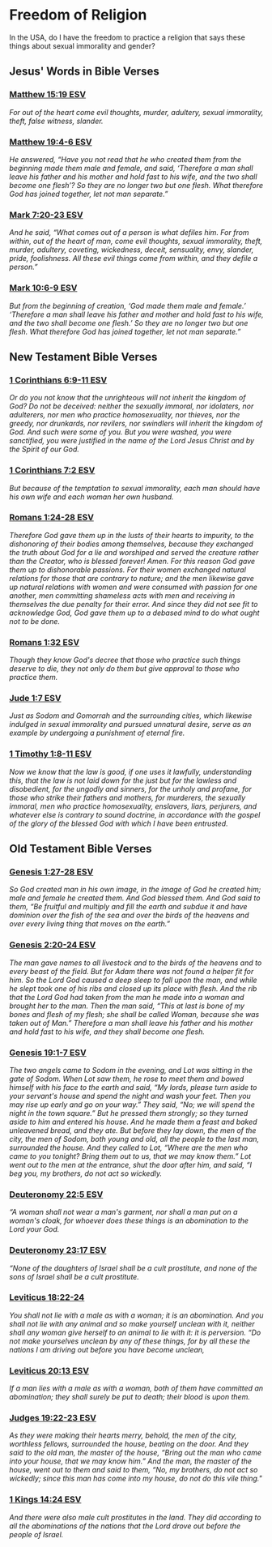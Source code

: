 # Freedom of Religion

In the USA, do I have the freedom to practice a religion that says these things about sexual immorality and gender?


## Jesus' Words in Bible Verses


### [Matthew 15:19 ESV](https://www.biblegateway.com/passage/?search=+Matthew+15%3A19&version=ESV)

*For out of the heart come evil thoughts, murder, adultery, sexual immorality, theft, false witness, slander.*


### [Matthew 19:4-6 ESV](https://www.biblegateway.com/passage/?search=+Matthew+19%3A4-6&version=ESV)

*He answered, “Have you not read that he who created them from the beginning made them male and female, and said, ‘Therefore a man shall leave his father and his mother and hold fast to his wife, and the two shall become one flesh’? So they are no longer two but one flesh. What therefore God has joined together, let not man separate.”*


### [Mark 7:20-23 ESV](https://www.biblegateway.com/passage/?search=+Mark+7%3A20-23&version=ESV)

*And he said, “What comes out of a person is what defiles him. For from within, out of the heart of man, come evil thoughts, sexual immorality, theft, murder, adultery, coveting, wickedness, deceit, sensuality, envy, slander, pride, foolishness. All these evil things come from within, and they defile a person.”*


### [Mark 10:6-9 ESV](https://www.biblegateway.com/passage/?search=+Mark+10%3A6-9&version=ESV)

*But from the beginning of creation, ‘God made them male and female.’ ‘Therefore a man shall leave his father and mother and hold fast to his wife, and the two shall become one flesh.’ So they are no longer two but one flesh. What therefore God has joined together, let not man separate.”*


## New Testament Bible Verses


### [1 Corinthians 6:9-11 ESV](https://www.biblegateway.com/passage/?search=+1+Corinthians+6%3A9-11&version=ESV)

*Or do you not know that the unrighteous will not inherit the kingdom of God? Do not be deceived: neither the sexually immoral, nor idolaters, nor adulterers, nor men who practice homosexuality, nor thieves, nor the greedy, nor drunkards, nor revilers, nor swindlers will inherit the kingdom of God. And such were some of you. But you were washed, you were sanctified, you were justified in the name of the Lord Jesus Christ and by the Spirit of our God.*


### [1 Corinthians 7:2 ESV](https://www.biblegateway.com/passage/?search=+1+Corinthians+7%3A2&version=ESV)

*But because of the temptation to sexual immorality, each man should have his own wife and each woman her own husband.*


### [Romans 1:24-28 ESV](https://www.biblegateway.com/passage/?search=+Romans+1%3A24-28&version=ESV)

*Therefore God gave them up in the lusts of their hearts to impurity, to the dishonoring of their bodies among themselves, because they exchanged the truth about God for a lie and worshiped and served the creature rather than the Creator, who is blessed forever! Amen. For this reason God gave them up to dishonorable passions. For their women exchanged natural relations for those that are contrary to nature; and the men likewise gave up natural relations with women and were consumed with passion for one another, men committing shameless acts with men and receiving in themselves the due penalty for their error. And since they did not see fit to acknowledge God, God gave them up to a debased mind to do what ought not to be done.*


### [Romans 1:32 ESV](https://www.biblegateway.com/passage/?search=+Romans+1%3A32&version=ESV)

*Though they know God's decree that those who practice such things deserve to die, they not only do them but give approval to those who practice them.*


### [Jude 1:7 ESV](https://www.biblegateway.com/passage/?search=+Jude+1%3A7&version=ESV)

*Just as Sodom and Gomorrah and the surrounding cities, which likewise indulged in sexual immorality and pursued unnatural desire, serve as an example by undergoing a punishment of eternal fire.*


### [1 Timothy 1:8-11 ESV](https://www.biblegateway.com/passage/?search=+1+Timothy+1%3A8-11&version=ESV)

*Now we know that the law is good, if one uses it lawfully, understanding this, that the law is not laid down for the just but for the lawless and disobedient, for the ungodly and sinners, for the unholy and profane, for those who strike their fathers and mothers, for murderers, the sexually immoral, men who practice homosexuality, enslavers, liars, perjurers, and whatever else is contrary to sound doctrine, in accordance with the gospel of the glory of the blessed God with which I have been entrusted.*


## Old Testament Bible Verses


### [Genesis 1:27-28 ESV](https://www.biblegateway.com/passage/?search=+Genesis+1%3A27-28&version=ESV)

*So God created man in his own image, in the image of God he created him; male and female he created them. And God blessed them. And God said to them, “Be fruitful and multiply and fill the earth and subdue it and have dominion over the fish of the sea and over the birds of the heavens and over every living thing that moves on the earth.”*


### [Genesis 2:20-24 ESV](https://www.biblegateway.com/passage/?search=+Genesis+2%3A20-24&version=ESV)

*The man gave names to all livestock and to the birds of the heavens and to every beast of the field. But for Adam there was not found a helper fit for him. So the Lord God caused a deep sleep to fall upon the man, and while he slept took one of his ribs and closed up its place with flesh. And the rib that the Lord God had taken from the man he made into a woman and brought her to the man. Then the man said, “This at last is bone of my bones and flesh of my flesh; she shall be called Woman, because she was taken out of Man.” Therefore a man shall leave his father and his mother and hold fast to his wife, and they shall become one flesh.*


### [Genesis 19:1-7 ESV](https://www.biblegateway.com/passage/?search=+Genesis+19%3A1-7&version=ESV)

*The two angels came to Sodom in the evening, and Lot was sitting in the gate of Sodom. When Lot saw them, he rose to meet them and bowed himself with his face to the earth and said, “My lords, please turn aside to your servant's house and spend the night and wash your feet. Then you may rise up early and go on your way.” They said, “No; we will spend the night in the town square.” But he pressed them strongly; so they turned aside to him and entered his house. And he made them a feast and baked unleavened bread, and they ate. But before they lay down, the men of the city, the men of Sodom, both young and old, all the people to the last man, surrounded the house. And they called to Lot, “Where are the men who came to you tonight? Bring them out to us, that we may know them.” Lot went out to the men at the entrance, shut the door after him, and said, “I beg you, my brothers, do not act so wickedly.*


### [Deuteronomy 22:5 ESV](https://www.biblegateway.com/passage/?search=+Deuteronomy+22%3A5&version=ESV)

*“A woman shall not wear a man's garment, nor shall a man put on a woman's cloak, for whoever does these things is an abomination to the Lord your God.*


### [Deuteronomy 23:17 ESV](https://www.biblegateway.com/passage/?search=+Deuteronomy+23%3A17&version=ESV)

*“None of the daughters of Israel shall be a cult prostitute, and none of the sons of Israel shall be a cult prostitute.*


### [Leviticus 18:22-24](https://www.biblegateway.com/passage/?search=+Leviticus+18%3A22-24&version=ESV)

*You shall not lie with a male as with a woman; it is an abomination. And you shall not lie with any animal and so make yourself unclean with it, neither shall any woman give herself to an animal to lie with it: it is perversion. “Do not make yourselves unclean by any of these things, for by all these the nations I am driving out before you have become unclean,*


### [Leviticus 20:13 ESV](https://www.biblegateway.com/passage/?search=+Leviticus+20%3A13&version=ESV)

*If a man lies with a male as with a woman, both of them have committed an abomination; they shall surely be put to death; their blood is upon them.*


### [Judges 19:22-23 ESV](https://www.biblegateway.com/passage/?search=+Judges+19%3A22-23&version=ESV)

*As they were making their hearts merry, behold, the men of the city, worthless fellows, surrounded the house, beating on the door. And they said to the old man, the master of the house, “Bring out the man who came into your house, that we may know him.” And the man, the master of the house, went out to them and said to them, “No, my brothers, do not act so wickedly; since this man has come into my house, do not do this vile thing."*


### [1 Kings 14:24 ESV](https://www.biblegateway.com/passage/?search=+1+Kings+14%3A24&version=ESV)

*And there were also male cult prostitutes in the land. They did according to all the abominations of the nations that the Lord drove out before the people of Israel.*
